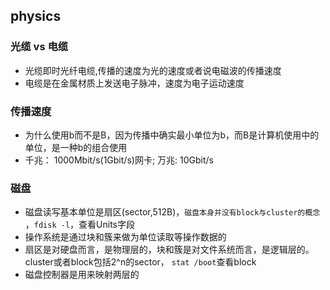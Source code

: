 ## physics
### 光缆 vs 电缆
* 光缆即时光纤电缆,传播的速度为光的速度或者说电磁波的传播速度
* 电缆是在金属材质上发送电子脉冲，速度为电子运动速度


### 传播速度
* 为什么使用b而不是B，因为传播中确实最小单位为b，而B是计算机使用中的单位，是一种b的组合使用
* 千兆： 1000Mbit/s(1Gbit/s)网卡; 万兆: 10Gbit/s


### 磁盘
* 磁盘读写基本单位是扇区(sector,512B)，`磁盘本身并没有block与cluster的概念` ，`fdisk -l`，查看Units字段
* 操作系统是通过块和簇来做为单位读取等操作数据的
* 扇区是对硬盘而言，是物理层的，块和簇是对文件系统而言，是逻辑层的。cluster或者block包括2^n的sector，  `stat /boot`查看block
* 磁盘控制器是用来映射两层的